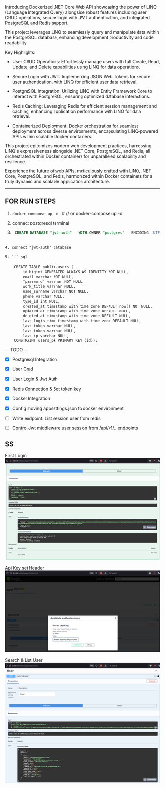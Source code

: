 Introducing Dockerized .NET Core Web API showcasing the power of LINQ (Language Integrated Query) alongside robust features including user CRUD operations, secure login with JWT authentication, and integrated PostgreSQL and Redis support.

This project leverages LINQ to seamlessly query and manipulate data within the PostgreSQL database, enhancing development productivity and code readability.

Key Highlights:

-    User CRUD Operations: Effortlessly manage users with full Create, Read, Update, and Delete capabilities using LINQ for data operations.

-    Secure Login with JWT: Implementing JSON Web Tokens for secure user authentication, with LINQ for efficient user data retrieval.

-    PostgreSQL Integration: Utilizing LINQ with Entity Framework Core to interact with PostgreSQL, ensuring optimized database interactions.

-    Redis Caching: Leveraging Redis for efficient session management and caching, enhancing application performance with LINQ for data retrieval.

-    Containerized Deployment: Docker orchestration for seamless deployment across diverse environments, encapsulating LINQ-powered APIs within scalable Docker containers.

This project epitomizes modern web development practices, harnessing LINQ's expressiveness alongside .NET Core, PostgreSQL, and Redis, all orchestrated within Docker containers for unparalleled scalability and resilience.

Experience the future of web APIs, meticulously crafted with LINQ, .NET Core, PostgreSQL, and Redis, harmonized within Docker containers for a truly dynamic and scalable application architecture.


--------------------- 
## FOR RUN STEPS
1. ```docker comopose up -d ``` # // or docker-compose up -d 

2. connect postgresql terminal

3. ``` sql 
    CREATE DATABASE "jwt-auth"   WITH OWNER "postgres"   ENCODING 'UTF8'; 
```

4. connect "jwt-auth" database

5. ``` sql 

    CREATE TABLE public.users (
        id bigint GENERATED ALWAYS AS IDENTITY NOT NULL,
        email varchar NOT NULL,
        "password" varchar NOT NULL,
        work_title varchar NULL,
        name_surname varchar NOT NULL,
        phone varchar NULL,
        type_id int NULL,
        created_at timestamp with time zone DEFAULT now() NOT NULL,
        updated_at timestamp with time zone DEFAULT NULL,
        deleted_at timestamp with time zone DEFAULT NULL,
        last_login_time timestamp with time zone DEFAULT NULL,
        last_token varchar NULL,
        last_token varchar NULL,
        last_ip varchar NULL,
    CONSTRAINT users_pk PRIMARY KEY (id));
```


-- TODO --
- [x] Postgresql Integration
- [x] User Crud 
- [x] User Login & Jwt Auth
- [x] Redis Connection & Set token key
- [x] Docker Integration
- [x] Config moving appsettings.json to docker environment
- [ ] Write endpoint: List session user from redis
- [ ] Control Jwt middleware user session from /api/v1/.. endpoints


## SS
First Login
![screenshot](./docs/first_login.png)

Api Key set Header
![screenshot](./docs/apikey_set_for_header.png)

Search & List User
![screenshot](./docs/user_search.png)